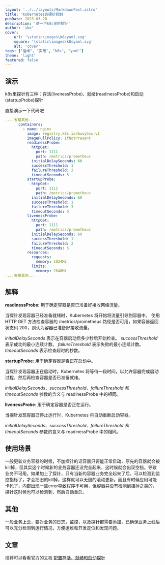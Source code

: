 ```yaml
---
layout: '../../layouts/MarkdownPost.astro'
title: 'Kubernetes的探针机制'
pubDate: 2023-03-28
description: '讲一下k8s里的探针'
author: 'ike'
cover:
    url: '\static\images\k8syaml.svg'
    square: '\static\images\k8syaml.svg'
    alt: 'cover'
tags: ["运维", "实用", "k8s", "yaml"]
theme: 'light'
featured: false
---
```


## 演示
k8s里探针有三种：存活(livenessProbe)、就绪(readinessProbe)和启动(startupProbe)探针

直接演示一下代码吧

```yaml
....省略其他....
      containers:
        - name: nginx
          image: registry.k8s.io/busybox:v1
          imagePullPolicy: IfNotPresent
          readinessProbe:
            httpGet:
              port: 1111
              path: /metrics/prometheus
            initialDelaySeconds: 60
            successThreshold: 1
            failureThreshold: 3
            timeoutSeconds: 5
          startupProbe:
            httpGet:
              port: 1111
              path: /metrics/prometheus
            initialDelaySeconds: 60
            successThreshold: 1
            failureThreshold: 3
            timeoutSeconds: 5
          livenessProbe:
            httpGet:
              port: 1111
              path: /metrics/prometheus
            initialDelaySeconds: 60
            successThreshold: 1
            failureThreshold: 3
            timeoutSeconds: 5
          resources:
            requests:
              memory: 1024Mi
            limits:
              memory: 2048Mi
....省略其他...
```
## 解释
**readinessProbe**: 用于确定容器是否已准备好接收网络流量。

当探针发现容器已经准备就绪时，Kubernetes 将开始将流量引导到容器中。
使用 HTTP GET 方法检查容器的 /metrics/prometheus 路径是否可用，如果容器返回状态码 200，则认为容器已准备好接收流量。 

*initialDelaySeconds* 表示在容器启动后多少秒后开始检查。
*successThreshold* 表示成功的最小连续计数。
*failureThreshold* 表示失败的最小连续计数。
*timeoutSeconds* 表示检查超时的秒数。

**startupProbe**: 用于确定容器是否正在启动中。

当探针发现容器正在启动时，Kubernetes 将等待一段时间，以允许容器完成启动过程，然后再检查容器是否已准备就绪。

*initialDelaySeconds、successThreshold、failureThreshold 和 timeoutSeconds* 参数的含义与 readinessProbe 中的相同。

**livenessProbe**: 用于确定容器是否正在运行。

当探针发现容器已停止运行时，Kubernetes 将自动重新启动容器。

*initialDelaySeconds、successThreshold、failureThreshold 和 timeoutSeconds* 参数的含义与 readinessProbe 中的相同。

## 使用场景
一般更新业务容器的时候，不加探针的话容器只要能正常启动，原先的容器就会被kill掉，但其实这个时候新的业务容器还没完全起来，这时候就会出现空挡，导致业务不可用，如果加上了探针，只有当新的容器业务完全起来了后，可以检测到监控指标了，才会把旧的kill掉，这样就可以无缝的滚动更新。而且有时候应用可能卡死了，内部出现一些error导致程序不可用，但容器并没有检测到挂掉之类的，探针这时候也可以检测到，然后自动重启。

## 其他
一般业务上云，要对业务的日志，监控，以及探针都需要添加，已确保业务上线后可以充分检测到运行情况，方便运维和开发定位和发现问题。


## 文章
推荐可以看看官方的文档
[配置存活、就绪和启动探针](https://kubernetes.io/zh-cn/docs/tasks/configure-pod-container/configure-liveness-readiness-startup-probes/)
